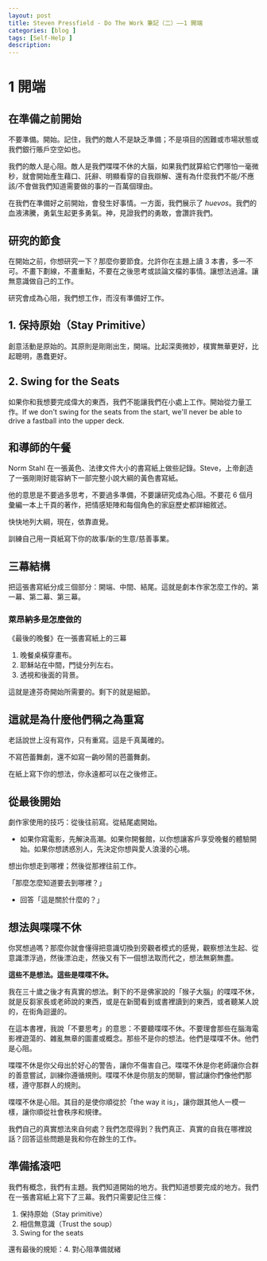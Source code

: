 ```yaml
---
layout: post
title: Steven Pressfield - Do The Work 筆記（二）——1 開端
categories: [blog ]
tags: [Self-Help ]
description:
---
```


# 1 開端

## 在準備之前開始

不要準備。開始。記住，我們的敵人不是缺乏準備；不是項目的困難或市場狀態或我們銀行賬戶空空如也。

我們的敵人是心阻。敵人是我們喋喋不休的大腦，如果我們就算給它們哪怕一毫微秒，就會開始產生藉口、託辭、明顯看穿的自我辯解、還有為什麼我們不能/不應該/不會做我們知道需要做的事的一百萬個理由。

在我們在準備好之前開始，會發生好事情。一方面，我們展示了 *huevos*。我們的血液沸騰，勇氣生起更多勇氣。神，見證我們的勇敢，會讚許我們。

## 研究的節食

在開始之前，你想研究一下？那麼你要節食。允許你在主題上讀 3 本書，多一不可。不畫下劃線，不畫重點，不要在之後思考或談論文檔的事情。讓想法過濾。讓無意識做自己的工作。

研究會成為心阻，我們想工作，而沒有準備好工作。

## 1. 保持原始（Stay Primitive）

創意活動是原始的。其原則是剛剛出生，開端。比起深奧微妙，樸實無華更好，比起聰明，愚蠢更好。

## 2. Swing for the Seats

如果你和我想要完成偉大的東西，我們不能讓我們在小處上工作。開始從力量工作。If we don't swing for the seats from the start, we'll never be able to drive a fastball into the upper deck.

## 和導師的午餐

Norm Stahl 在一張黃色、法律文件大小的書寫紙上做些記錄。Steve，上帝創造了一張剛剛好能容納下一部完整小說大綱的黃色書寫紙。

他的意思是不要過多思考，不要過多準備，不要讓研究成為心阻。不要花 6 個月彙編一本上千頁的著作，把情感矩陣和每個角色的家庭歷史都詳細敘述。

快快地列大綱，現在，依靠直覺。

訓練自己用一頁紙寫下你的故事/新的生意/慈善事業。

## 三幕結構

把這張書寫紙分成三個部分：開端、中間、結尾。這就是劇本作家怎麼工作的。第一幕、第二幕、第三幕。

### 萊昂納多是怎麼做的

《最後的晚餐》在一張書寫紙上的三幕

1. 晚餐桌橫穿畫布。
2. 耶穌站在中間，門徒分列左右。
3. 透視和後面的背景。

這就是達芬奇開始所需要的。剩下的就是細節。

## 這就是為什麼他們稱之為重寫

老話說世上沒有寫作，只有重寫。這是千真萬確的。

不寫芭蕾舞劇，還不如寫一齣吵鬧的芭蕾舞劇。

在紙上寫下你的想法，你永遠都可以在之後修正。

## 從最後開始

劇作家使用的技巧：從後往前寫。從結尾處開始。

* 如果你寫電影，先解決高潮。如果你開餐館，以你想讓客戶享受晚餐的體驗開始。如果你想誘惑別人，先決定你想與愛人浪漫的心境。

想出你想走到哪裡；然後從那裡往前工作。

「那麼怎麼知道要去到哪裡？」

* 回答「這是關於什麼的？」

## 想法與喋喋不休

你冥想過嗎？那麼你就會懂得把意識切換到旁觀者模式的感覺，觀察想法生起、從意識漂浮過，然後漂泊走，然後又有下一個想法取而代之，想法無窮無盡。

**這些不是想法。這些是喋喋不休。**

我在三十歲之後才有真實的想法。剩下的不是佛家說的「猴子大腦」的喋喋不休，就是反芻家長或老師說的東西，或是在新聞看到或書裡讀到的東西，或者聽某人說的，在街角迴盪的。

在這本書裡，我說「不要思考」的意思：不要聽喋喋不休。不要理會那些在腦海電影裡遊蕩的、雜亂無章的圖畫或概念。那些不是你的想法。他們是喋喋不休。他們是心阻。

喋喋不休是你父母出於好心的警告，讓你不傷害自己。喋喋不休是你老師讓你合群的善意嘗試，訓練你遵循規則。喋喋不休是你朋友的閒聊，嘗試讓你們像他們那樣，遵守那群人的規則。

喋喋不休是心阻。其目的是使你順從於「the way it is」，讓你跟其他人一模一樣，讓你順從社會秩序和規律。

我們自己的真實想法來自何處？我們怎麼得到？我們真正、真實的自我在哪裡說話？回答這些問題是我和你在餘生的工作。

## 準備搖滾吧

我們有概念，我們有主題。我們知道開始的地方。我們知道想要完成的地方。我們在一張書寫紙上寫下了三幕。我們只需要記住三條：

1. 保持原始（Stay primitive）
2. 相信無意識（Trust the soup）
3. Swing for the seats

還有最後的規矩：4. 對心阻準備就緒